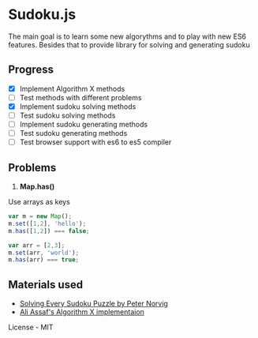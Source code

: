 # Sudoku.js

The main goal is to learn some new algorythms and to play with new ES6 features. Besides that to provide library for solving and generating sudoku

## Progress

- [x] Implement Algorithm X methods
- [ ] Test methods with different problems
- [x] Implement sudoku solving methods
- [ ] Test sudoku solving methods
- [ ] Implement sudoku generating methods
- [ ] Test sudoku generating methods
- [ ] Test browser support with es6 to es5 compiler

## Problems

1. **Map.has()**

Use arrays as keys
```javascript
var m = new Map();
m.set([1,2], 'hello');
m.has([1,2]) === false;

var arr = [2,3];
m.set(arr, 'world');
m.has(arr) === true;
```


## Materials used

* [Solving Every Sudoku Puzzle by Peter Norvig](http://norvig.com/sudoku.html)
* [Ali Assaf's Algorithm X implementaion](http://www.cs.mcgill.ca/~aassaf9/python/algorithm_x.html)

License - MIT
